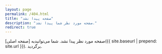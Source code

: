 ```yaml
---
layout: page
permalink: /404.html
title: "صفحه پیدا نشد"
description: "صفحه مورد نظر شما پیدا نشد."
redirect: true
---
```


صفحه مورد نظر پیدا نشد. شما می‌توانیدبه
[صفحه اصلی]({{ site.baseurl | prepend: site.url }}).
برگردید.
